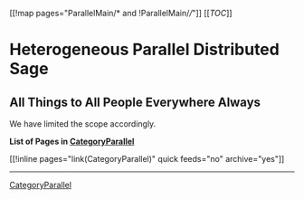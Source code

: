 
[[!map pages="ParallelMain/* and !ParallelMain/*/*"]] [[_TOC_]] 


# Heterogeneous Parallel Distributed Sage


## All Things to All People Everywhere Always

We have limited the scope accordingly. 

**List of Pages in <a href="/CategoryParallel">CategoryParallel</a>** 

[[!inline pages="link(CategoryParallel)" quick feeds="no" archive="yes"]] 



---

 <a href="/CategoryParallel">CategoryParallel</a> 
